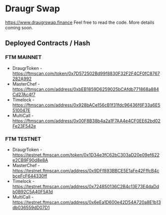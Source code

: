 # Draugr Swap

https://www.draugrswap.finance Feel free to read the code. More details coming soon.

## Deployed Contracts / Hash

### FTM MAINNET

- DraugrToken - https://ftmscan.com/token/0x7D572502Bd99f8830F32F2F4CF0fC8767282A992
- MasterChef - https://ftmscan.com/address/0xbEB1859D6259025bCAfdb771868a884Cd27Ac4f7
- Timelock - https://ftmscan.com/address/0x928bACe156cB1f31fdc96436f6F33a6E5510047E
- MultiCall - https://ftmscan.com/address/0x00F8B38b4a2a1F7AA4e4CF0EE62bd02Fe23F542e

### FTM TESTNET

- DraugrToken - https://testnet.ftmscan.com/token/0x1D34e3fC62bC303aD20e09ef622e2CB9F90d8e8A
- MasterChef - https://testnet.ftmscan.com/address/0x9DFf893BBCE5E1aFe42FffcB4cbceFcF644330ff
- Timelock - https://testnet.ftmscan.com/address/0x724850136C2B4c13E73E4daDdb0B92C5A40F5A1d
- MultiCall - https://testnet.ftmscan.com/address/0x6eEa1D600e42D54A720a8E1b13db036559dD07D1
